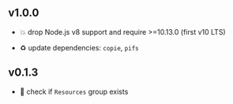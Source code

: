 ## v1.0.0

* 💥 drop Node.js v8 support and require >=10.13.0 (first v10 LTS)

* ♻️ update dependencies: `copie`, `pifs`

## v0.1.3

* 🐞 check if `Resources` group exists
